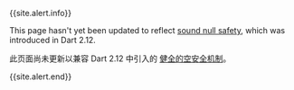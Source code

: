 {{site.alert.info}}

  This page hasn't yet been updated to reflect
  [sound null safety](/null-safety),
  which was introduced in Dart 2.12.

  此页面尚未更新以兼容 Dart 2.12 中引入的 [健全的空安全机制](/null-safety)。

{{site.alert.end}}
